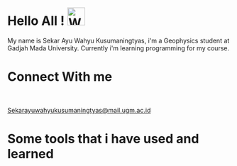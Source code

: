 # Hello All ! <img src="https://raw.githubusercontent.com/Tarikul-Islam-Anik/Animated-Fluent-Emojis/master/Emojis/Hand%20gestures/Waving%20Hand%20Medium-Light%20Skin%20Tone.png" alt="Waving Hand Medium-Light Skin Tone" width="40" height="40" />

My name is Sekar Ayu Wahyu Kusumaningtyas, i'm a Geophysics student at Gadjah Mada University. Currently i'm learning programming for my course.

# Connect With me
![<Gmail>](https://img.shields.io/badge/Gmail-4db8ff?style=for-the-badge&logo=Gmail&logoColor=white) 
![<Linkedin>](https://img.shields.io/badge/Linked_in-0099ff?style=for-the-badge&logo=Linkedin&logoColor=white) 
![<discord>](https://img.shields.io/badge/Discord-006bb3?style=for-the-badge&logo=discord&logoColor=white) 
![<Instagram>](https://img.shields.io/badge/Instagram-003d66?style=for-the-badge&logo=Instagram&logoColor=white) 



Sekarayuwahyukusumaningtyas@mail.ugm.ac.id

# Some tools that i have used and learned
